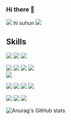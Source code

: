 ### Hi there 👋
<img src="https://capsule-render.vercel.app/api?type=waving&color=BDBDC8&height=150&section=header" />
hi suhun
<img src="https://capsule-render.vercel.app/api?type=waving&color=BDBDC8&height=150&section=footer" />

## Skills
<a><img src="https://img.shields.io/badge/Java-13448F?style=flat-square&logo=openjdk&logoColor=white"/></a>
<a><img src="https://img.shields.io/badge/SpringBoot-6DB33F?style=flat-square&logo=SpringBoot&logoColor=white"/></a>
<a><img src="https://img.shields.io/badge/Python-3776AB?style=flat-square&logo=python&logoColor=white"/></a> 

<a><img src="https://img.shields.io/badge/HTML5-E34F26?style=flat-square&logo=html5&logoColor=white"/></a>
<a><img src="https://img.shields.io/badge/CSS3-1572B6?style=flat-square&logo=css3&logoColor=white"/></a> 
<a><img src="https://img.shields.io/badge/JavaScript-F7DF1E?style=flat-square&logo=JavaScript&logoColor=black"/></a>
<a><img src="https://img.shields.io/badge/jQuery-0769AD?style=flat-square&logo=jquery&logoColor=white"/></a>  
<a><img src="https://img.shields.io/badge/React-20232A?style=flat-square&logo=react&logoColor=61DAFB"/></a> 
 
<a><img src="https://img.shields.io/badge/MySQL-4479A1?style=flat-square&logo=mysql&logoColor=white"/></a>
<a><img src="https://img.shields.io/badge/Eclipse%20IDE-2C2255?style=flat-square&logo=eclipseide&logoColor=white"/></a> 
<a><img src="https://img.shields.io/badge/Visual%20Studio%20Code-007ACC?style=flat-square&logo=visualstudiocode&logoColor=white"/></a>
<a><img src="https://img.shields.io/badge/IntelliJ%20IDEA-000000?style=flat-square&logo=intellij-idea&logoColor=white"/></a>
  
<a><img src="https://img.shields.io/badge/Oracle-F80000?style=flat-square&logo=oracle&logoColor=white"/></a> 
<a><img src="https://img.shields.io/badge/GitHub-181717?style=flat-square&logo=github&logoColor=white"/></a> 
<a href="https://adorable-cucumber-415.notion.site/Kim-Su-Hun-098d0588311a470ebcf7f3ebffc87e41"><img src="https://img.shields.io/badge/Notion-000000?style=flat-square&logo=notion&logoColor=white"/></a>


![Anurag's GitHub stats](https://github-readme-stats.vercel.app/api?username=rlatngjs8&show_icons=true&theme=shadow_blue&locale=kr&hide=stars,contribs)

<!--
**rlatngjs8/rlatngjs8** is a ✨ _special_ ✨ repository because its `README.md` (this file) appears on your GitHub profile.

Here are some ideas to get you started:

- 🔭 I’m currently working on ...
- 🌱 I’m currently learning ...
- 👯 I’m looking to collaborate on ...
- 🤔 I’m looking for help with ...
- 💬 Ask me about ...
- 📫 How to reach me: ...
- 😄 Pronouns: ...
- ⚡ Fun fact: ...
-->
